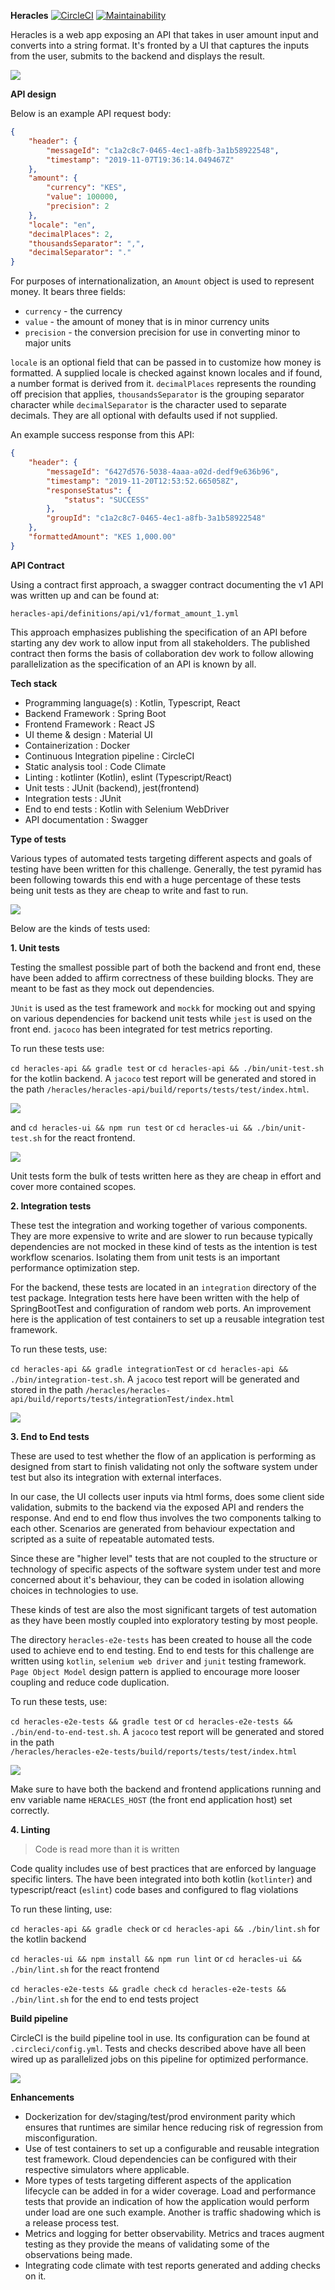 **Heracles**
[![CircleCI](https://circleci.com/gh/kwahome/heracles.svg?style=svg)](https://circleci.com/gh/kwahome/heracles)
[![Maintainability](https://api.codeclimate.com/v1/badges/4621f26ec6b1d5d7cf6d/maintainability)](https://codeclimate.com/github/kwahome/heracles/maintainability)

Heracles is a web app exposing an API that takes in user amount input and converts into a string format.
It's fronted by a UI that captures the inputs from the user, submits to the backend and displays the result.

![](docs/heracles.png)

**API design**

Below is an example API request body:

```json
{
	"header": {
		"messageId": "c1a2c8c7-0465-4ec1-a8fb-3a1b58922548",
		"timestamp": "2019-11-07T19:36:14.049467Z"
	},
	"amount": {
		"currency": "KES",
		"value": 100000,
		"precision": 2
	},
	"locale": "en",
	"decimalPlaces": 2,
	"thousandsSeparator": ",",
	"decimalSeparator": "."
}
```

For purposes of internationalization, an `Amount` object is used to represent money. It bears three fields:
- `currency` - the currency
- `value` - the amount of money that is in minor currency units
- `precision` - the conversion precision for use in converting minor to major units

`locale` is an optional field that can be passed in to customize how money is formatted. A supplied locale is checked
against known locales and if found, a number format is derived from it. `decimalPlaces` represents the rounding off
precision that applies, `thousandsSeparator` is the grouping separator character while `decimalSeparator` is the
character used to separate decimals. They are all optional with defaults used if not supplied.

An example success response from this API:

```json
{
    "header": {
        "messageId": "6427d576-5038-4aaa-a02d-dedf9e636b96",
        "timestamp": "2019-11-20T12:53:52.665058Z",
        "responseStatus": {
            "status": "SUCCESS"
        },
        "groupId": "c1a2c8c7-0465-4ec1-a8fb-3a1b58922548"
    },
    "formattedAmount": "KES 1,000.00"
}
```

**API Contract**

Using a contract first approach, a swagger contract documenting the v1 API was written up and can be found at:

```heracles-api/definitions/api/v1/format_amount_1.yml```

This approach emphasizes publishing the specification of an API before starting any dev work to allow input from all stakeholders. The published contract then forms the basis of collaboration dev work to follow allowing 
parallelization as the specification of an API is known by all.

**Tech stack**
- Programming language(s) : Kotlin, Typescript, React
- Backend Framework : Spring Boot
- Frontend Framework : React JS
- UI theme & design : Material UI
- Containerization : Docker
- Continuous Integration pipeline : CircleCI
- Static analysis tool : Code Climate
- Linting : kotlinter (Kotlin), eslint (Typescript/React)
- Unit tests : JUnit (backend), jest(frontend)
- Integration tests : JUnit
- End to end tests : Kotlin with Selenium WebDriver
- API documentation : Swagger

**Type of tests**

Various types of automated tests targeting different aspects and goals of testing have been written for this challenge.
Generally, the test pyramid has been following towards this end with a huge percentage of these tests being unit tests
as they are cheap to write and fast to run.

![](docs/test-pyramid.png)

Below are the kinds of tests used:

**1. Unit tests**

Testing the smallest possible part of both the backend and front end, these have been added to affirm
correctness of these building blocks. They are meant to be fast as they mock out dependencies.

`JUnit` is used as the test framework and `mockk` for mocking out and spying on various dependencies for backend
unit tests while `jest` is used on the front end. `jacoco` has been integrated for test metrics reporting.

To run these tests use:

`cd heracles-api && gradle test` or `cd heracles-api && ./bin/unit-test.sh` for the kotlin backend. 
A `jacoco` test report will be generated and stored in the path 
`/heracles/heracles-api/build/reports/tests/test/index.html`.

![](docs/gradle-test-report.png)

and `cd heracles-ui && npm run test` or `cd heracles-ui && ./bin/unit-test.sh` for the react frontend. 

![](docs/npm-run-test-report.png)
    
    
Unit tests form the bulk of tests written here as they are cheap in effort and cover more contained scopes.

**2. Integration tests**

These test the integration and working together of various components. They are more 
expensive to write and are slower to run because typically dependencies are not
mocked in these kind of tests as the intention is test workflow scenarios.
Isolating them from unit tests is an important performance optimization step.

For the backend, these tests are located in an `integration` directory of the test package. Integration tests here have 
been written with the help of SpringBootTest and configuration of random web ports. An improvement here is the
application of test containers to set up a reusable integration test framework.
    
To run these tests, use:
    
`cd heracles-api && gradle integrationTest` or `cd heracles-api && ./bin/integration-test.sh`. 
A `jacoco` test report will be generated and stored in the path 
`/heracles/heracles-api/build/reports/tests/integrationTest/index.html`

![](docs/gradle-integration-test-report.png)

**3. End to End tests**

These are used to test whether the flow of an application is performing as designed from start to finish validating
not only the software system under test but also its integration with external interfaces.

In our case, the UI collects user inputs via html forms, does some client side validation, submits to the backend via 
the exposed API and renders the response. And end to end flow thus involves the two components talking to each other.
Scenarios are generated from behaviour expectation and scripted as a suite of repeatable automated tests.

Since these are "higher level" tests that are not coupled to the structure or technology of specific aspects of the 
software system under test and more concerned about it's behaviour, they can be coded in isolation allowing choices 
in technologies to use.

These kinds of test are also the most significant targets of test automation as they have been mostly coupled into
exploratory testing by most people.

The directory `heracles-e2e-tests` has been created to house all the code used to achieve end to end testing. End to
end tests for this challenge are written using `kotlin`, `selenium web driver` and `junit` testing framework.
`Page Object Model` design pattern is applied to encourage more looser coupling and reduce code duplication.

To run these tests, use:

`cd heracles-e2e-tests && gradle test` or `cd heracles-e2e-tests && ./bin/end-to-end-test.sh`. 
A `jacoco` test report will be generated and stored in the path  
`/heracles/heracles-e2e-tests/build/reports/tests/test/index.html`

![](docs/gradle-end-to-end-test-report.png)

Make sure to have both the backend and frontend applications running and env variable name 
`HERACLES_HOST` (the front end application host) set correctly.

**4. Linting**

> Code is read more than it is written 

Code quality includes use of best practices that are enforced by language specific linters. 
The have been integrated into both kotlin (`kotlinter`) and typescript/react (`eslint`) code bases and configured to
flag violations

To run these linting, use:

`cd heracles-api && gradle check` or `cd heracles-api && ./bin/lint.sh` for the kotlin backend

`cd heracles-ui && npm install && npm run lint` or `cd heracles-ui && ./bin/lint.sh` for the react frontend

`cd heracles-e2e-tests && gradle check` `cd heracles-e2e-tests && ./bin/lint.sh` for the end to end tests project
        
**Build pipeline**

CircleCI is the build pipeline tool in use.
Its configuration can be found at `.circleci/config.yml`.
Tests and checks described above have all been wired up as parallelized jobs on this pipeline for optimized
performance.

![](docs/circle-ci-checks.png)
    
**Enhancements**

- Dockerization for dev/staging/test/prod environment parity which ensures that runtimes are similar hence reducing
risk of regression from misconfiguration.
- Use of test containers to set up a configurable and reusable integration test framework. Cloud dependencies can be
configured with their respective simulators where applicable.
- More types of tests targeting different aspects of the application lifecycle can be added in for a wider coverage. 
Load and performance tests that provide an indication of how the application would perform under load are one such 
example. Another is traffic shadowing which is a release process test.
- Metrics and logging for better observability. Metrics and traces augment testing as they provide the means of 
validating some of the observations being made.
- Integrating code climate with test reports generated and adding checks on it.
